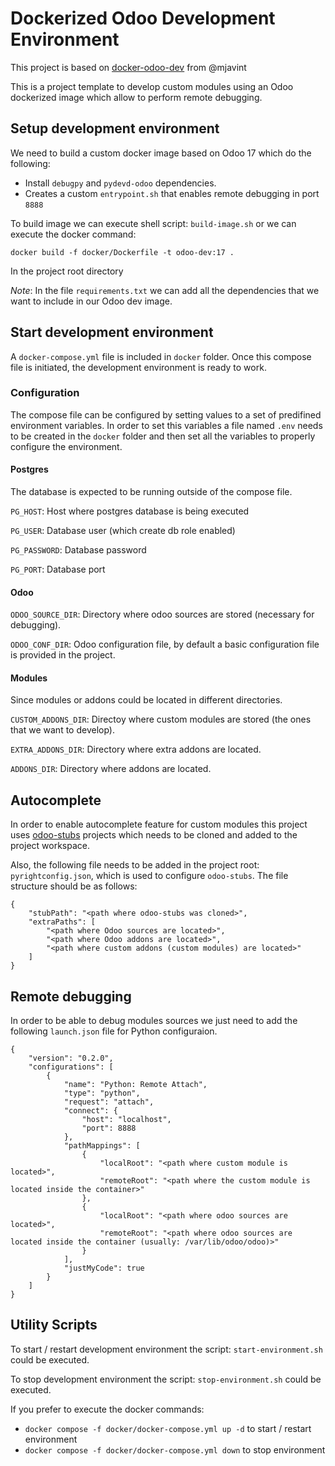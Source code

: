 # Dockerized Odoo Development Environment

This project is based on [docker-odoo-dev](https://github.com/mjavint/docker-odoo-dev) from @mjavint

This is a project template to develop custom modules using an Odoo dockerized image which allow to perform remote debugging.

## Setup development environment

We need to build a custom docker image based on Odoo 17 which do the following:

* Install `debugpy` and `pydevd-odoo` dependencies.
* Creates a custom `entrypoint.sh` that enables remote debugging in port `8888`

To build image we can execute shell script: `build-image.sh` or we can execute the docker command: 

```
docker build -f docker/Dockerfile -t odoo-dev:17 .
```

In the project root directory

*Note*: In the file `requirements.txt` we can add all the dependencies that we want to include in our Odoo dev image.

## Start development environment

A `docker-compose.yml` file is included in `docker` folder. Once this compose file is initiated, the development environment is ready to work.

### Configuration

The compose file can be configured by setting values to a set of predifined environment variables. In order to set this variables a file named `.env` needs to be created in the `docker` folder and then set all the variables to properly configure the environment.

#### Postgres

The database is expected to be running outside of the compose file.

`PG_HOST`: Host where postgres database is being executed

`PG_USER`: Database user (which create db role enabled)

`PG_PASSWORD`: Database password

`PG_PORT`: Database port

#### Odoo

`ODOO_SOURCE_DIR`: Directory where odoo sources are stored (necessary for debugging).

`ODOO_CONF_DIR`: Odoo configuration file, by default a basic configuration file is provided in the project.

#### Modules

Since modules or addons could be located in different directories.

`CUSTOM_ADDONS_DIR`: Directoy where custom modules are stored (the ones that we want to develop).

`EXTRA_ADDONS_DIR`: Directory where extra addons are located.

`ADDONS_DIR`: Directory where addons are located.

## Autocomplete

In order to enable autocomplete feature for custom modules this project uses [odoo-stubs](https://github.com/odoo-ide/odoo-stubs) projects which needs to be cloned and added to the project workspace.

Also, the following file needs to be added in the project root: `pyrightconfig.json`, which is used to configure `odoo-stubs`. The file structure should be as follows:

```
{
    "stubPath": "<path where odoo-stubs was cloned>",
    "extraPaths": [
        "<path where Odoo sources are located>",
        "<path where Odoo addons are located>",
        "<path where custom addons (custom modules) are located>"
    ]
}
```

## Remote debugging

In order to be able to debug modules sources we just need to add the following `launch.json` file for Python configuraion.

```
{
    "version": "0.2.0",
    "configurations": [
        {
            "name": "Python: Remote Attach",
            "type": "python",
            "request": "attach",
            "connect": {
                "host": "localhost",
                "port": 8888
            },
            "pathMappings": [
                {
                    "localRoot": "<path where custom module is located>",
                    "remoteRoot": "<path where the custom module is located inside the container>"
                },
                {
                    "localRoot": "<path where odoo sources are located>",
                    "remoteRoot": "<path where odoo sources are located inside the container (usually: /var/lib/odoo/odoo)>"
                }
            ],
            "justMyCode": true
        }
    ]
}
```

## Utility Scripts

To start / restart development environment the script: `start-environment.sh` could be executed.

To stop development environment the script: `stop-environment.sh` could be executed.

If you prefer to execute the docker commands:

* `docker compose -f docker/docker-compose.yml up -d` to start / restart environment
* `docker compose -f docker/docker-compose.yml down` to stop environment